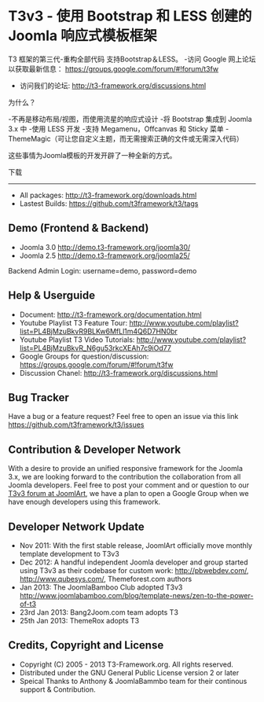 T3v3 - 使用 Bootstrap 和 LESS 创建的 Joomla 响应式模板框架
==============

T3 框架的第三代-重构全部代码 支持Bootstrap＆LESS。
-访问 Google 网上论坛以获取最新信息：
https://groups.google.com/forum/#!forum/t3fw
- 访问我们的论坛: http://t3-framework.org/discussions.html

为什么？

-不再是移动布局/视图，而使用流星的响应式设计
-将 Bootstrap 集成到 Joomla 3.x 中
-使用 LESS 开发
-支持 Megamenu，Offcanvas 和 Sticky 菜单
-ThemeMagic（可让您自定义主题，而无需搜索正确的文件或无需深入代码）

这些事情为Joomla模板的开发开辟了一种全新的方式。

下载

--------
- All packages: http://t3-framework.org/downloads.html
- Lastest Builds: https://github.com/t3framework/t3/tags 


Demo (Frontend & Backend)
--------
- Joomla 3.0 http://demo.t3-framework.org/joomla30/
- Joomla 2.5 http://demo.t3-framework.org/joomla25/

Backend Admin Login: username=demo, password=demo

Help & Userguide
------------
- Document: http://t3-framework.org/documentation.html
- Youtube Playlist T3 Feature Tour: http://www.youtube.com/playlist?list=PL4BjMzuBkvR9BLKw6MfLl1m4Q6D7HN0br
- Youtube Playlist T3 Video Tutorials: http://www.youtube.com/playlist?list=PL4BjMzuBkvR_N6gu53rkcXEAh7c9iOd77
- Google Groups for question/discussion: https://groups.google.com/forum/#!forum/t3fw
- Discussion Chanel: http://t3-framework.org/discussions.html



Bug Tracker
------------
Have a bug or a feature request? Feel free to open an issue via this link https://github.com/t3framework/t3/issues

Contribution & Developer Network
----------
With a desire to provide an unified responsive framework for the Joomla 3.x, we are looking forward to the contribution the collaboration from all 
Joomla developers. Feel free to post your comment and or question to our [T3v3 forum at JoomlArt](https://www.joomlart.com/forums/forum/joomlart-public-forums/t3-framework/ "Add a question/comment"), we have a plan to open a Google Group when we have enough developers using this framework.

Developer Network Update
----------
- Nov 2011: With the first stable release, JoomlArt officially move monthly template development to T3v3 
- Dec 2012: A handful independent Joomla developer and group started using T3v3 as their codebase for custom work: http://pbwebdev.com/, http://www.qubesys.com/, Themeforest.com authors
- Jan 2013: The JoomlaBamboo Club adopted T3v3 http://www.joomlabamboo.com/blog/template-news/zen-to-the-power-of-t3
- 23rd Jan 2013:  Bang2Joom.com team adopts T3
- 25th Jan 2013: ThemeRox adopts T3

Credits, Copyright and License
----------
  * Copyright (C) 2005 - 2013 T3-Framework.org. All rights reserved.
  * Distributed under the GNU General Public License version 2 or later
  * Speical Thanks to Anthony & JoomlaBammbo team for their continous support & Contribution. 
